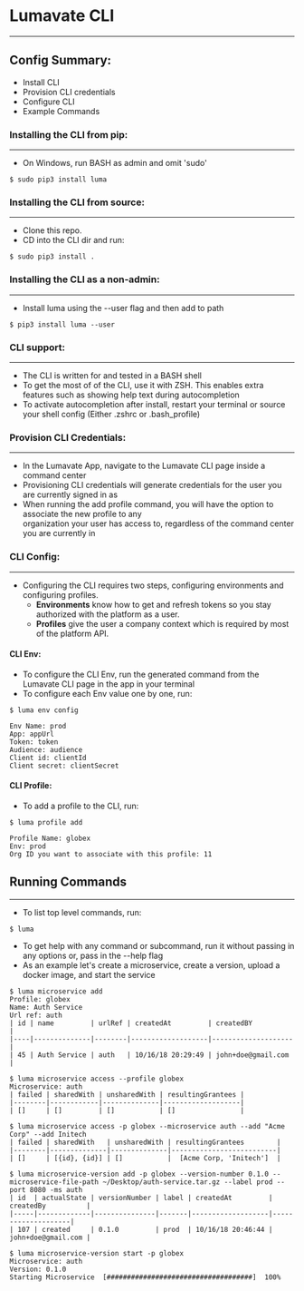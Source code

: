 # Lumavate CLI
___
## Config Summary:
* Install CLI
* Provision CLI credentials
* Configure CLI
* Example Commands

### Installing the CLI from pip:
---
* On Windows, run BASH as admin and omit 'sudo'
```
$ sudo pip3 install luma
```

### Installing the CLI from source:
---
* Clone this repo.
* CD into the CLI dir and run:
```
$ sudo pip3 install .
```

### Installing the CLI as a non-admin:
---
* Install luma using the --user flag and then add to path
```
$ pip3 install luma --user
```

### CLI support:
---
* The CLI is written for and tested in a BASH shell
* To get the most of of the CLI, use it with ZSH. This enables extra features such as showing help text during autocompletion
* To activate autocompletion after install, restart your terminal or source your shell config (Either .zshrc or .bash_profile)

### Provision CLI Credentials:
---
* In the Lumavate App, navigate to the Lumavate CLI page inside a command center
* Provisioning CLI credentials will generate credentials for the user you are currently signed in as
* When running the add profile command, you will have the option to associate the new profile to any \
organization your user has access to, regardless of the command center you are currently in

### CLI Config:
---
* Configuring the CLI requires two steps, configuring environments and configuring profiles.
    * **Environments** know how to get and refresh tokens so you stay authorized with the platform as a user.
    * **Profiles** give the user a company context which is required by most of the platform API.

#### CLI Env:
* To configure the CLI Env, run the generated command from the Lumavate CLI page in the app in your terminal
* To configure each Env value one by one, run:
```
$ luma env config

Env Name: prod
App: appUrl
Token: token
Audience: audience
Client id: clientId
Client secret: clientSecret
```

#### CLI Profile:
* To add a profile to the CLI, run:
```
$ luma profile add

Profile Name: globex
Env: prod
Org ID you want to associate with this profile: 11
```

## Running Commands
___
* To list top level commands, run:
```
$ luma
```
* To get help with any command or subcommand, run it without passing in any options or, pass in the --help flag
* As an example let's create a microservice, create a version, upload a docker image, and start the service

```
$ luma microservice add
Profile: globex
Name: Auth Service
Url ref: auth
| id | name         | urlRef | createdAt         | createdBY          |
|----|--------------|--------|-------------------|--------------------|
| 45 | Auth Service | auth   | 10/16/18 20:29:49 | john+doe@gmail.com |

$ luma microservice access --profile globex
Microservice: auth
| failed | sharedWith | unsharedWith | resultingGrantees |
|--------|------------|--------------|-------------------|
| []     | []         | []           | []                |

$ luma microservice access -p globex --microservice auth --add "Acme Corp" --add Initech
| failed | sharedWith   | unsharedWith | resultingGrantees        |
|--------|--------------|--------------|--------------------------|
| []     | [{id}, {id}] | []           |  [Acme Corp, 'Initech']  |

$ luma microservice-version add -p globex --version-number 0.1.0 --microservice-file-path ~/Desktop/auth-service.tar.gz --label prod --port 8080 -ms auth
| id  | actualState | versionNumber | label | createdAt         | createdBy          |
|-----|-------------|---------------|-------|-------------------|--------------------|
| 107 | created     | 0.1.0         | prod  | 10/16/18 20:46:44 | john+doe@gmail.com |

$ luma microservice-version start -p globex
Microservice: auth
Version: 0.1.0
Starting Microservice  [####################################]  100%
```
